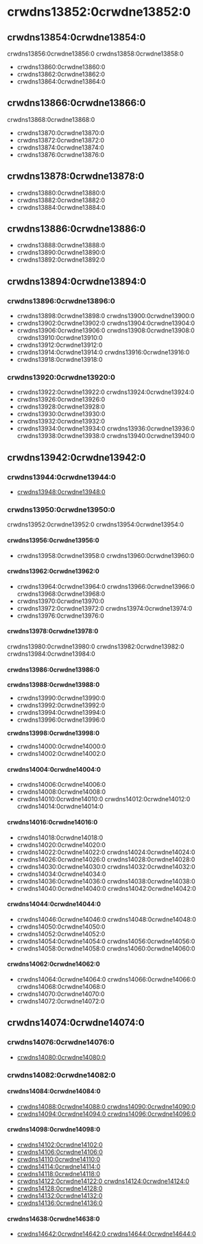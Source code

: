 # crwdns13852:0crwdne13852:0
## crwdns13854:0crwdne13854:0
crwdns13856:0crwdne13856:0 crwdns13858:0crwdne13858:0
- crwdns13860:0crwdne13860:0
- crwdns13862:0crwdne13862:0
- crwdns13864:0crwdne13864:0

## crwdns13866:0crwdne13866:0
crwdns13868:0crwdne13868:0
- crwdns13870:0crwdne13870:0
- crwdns13872:0crwdne13872:0
- crwdns13874:0crwdne13874:0
- crwdns13876:0crwdne13876:0

## crwdns13878:0crwdne13878:0
- crwdns13880:0crwdne13880:0
- crwdns13882:0crwdne13882:0
- crwdns13884:0crwdne13884:0

## crwdns13886:0crwdne13886:0
- crwdns13888:0crwdne13888:0
- crwdns13890:0crwdne13890:0
- crwdns13892:0crwdne13892:0

## crwdns13894:0crwdne13894:0
### crwdns13896:0crwdne13896:0
- crwdns13898:0crwdne13898:0 crwdns13900:0crwdne13900:0
- crwdns13902:0crwdne13902:0 crwdns13904:0crwdne13904:0
- crwdns13906:0crwdne13906:0 crwdns13908:0crwdne13908:0 crwdns13910:0crwdne13910:0
- crwdns13912:0crwdne13912:0
- crwdns13914:0crwdne13914:0 crwdns13916:0crwdne13916:0
- crwdns13918:0crwdne13918:0

### crwdns13920:0crwdne13920:0
- crwdns13922:0crwdne13922:0 crwdns13924:0crwdne13924:0
- crwdns13926:0crwdne13926:0
- crwdns13928:0crwdne13928:0
- crwdns13930:0crwdne13930:0
- crwdns13932:0crwdne13932:0
- crwdns13934:0crwdne13934:0 crwdns13936:0crwdne13936:0 crwdns13938:0crwdne13938:0 crwdns13940:0crwdne13940:0

## crwdns13942:0crwdne13942:0
### crwdns13944:0crwdne13944:0
- [crwdns13948:0crwdne13948:0](crwdns13946:0crwdne13946:0)

### crwdns13950:0crwdne13950:0
crwdns13952:0crwdne13952:0 crwdns13954:0crwdne13954:0

#### crwdns13956:0crwdne13956:0
- crwdns13958:0crwdne13958:0 crwdns13960:0crwdne13960:0

#### crwdns13962:0crwdne13962:0
- crwdns13964:0crwdne13964:0 crwdns13966:0crwdne13966:0 crwdns13968:0crwdne13968:0
- crwdns13970:0crwdne13970:0
- crwdns13972:0crwdne13972:0 crwdns13974:0crwdne13974:0
- crwdns13976:0crwdne13976:0

#### crwdns13978:0crwdne13978:0
crwdns13980:0crwdne13980:0 crwdns13982:0crwdne13982:0 crwdns13984:0crwdne13984:0

#### crwdns13986:0crwdne13986:0
**crwdns13988:0crwdne13988:0**
- crwdns13990:0crwdne13990:0
- crwdns13992:0crwdne13992:0
- crwdns13994:0crwdne13994:0
- crwdns13996:0crwdne13996:0

**crwdns13998:0crwdne13998:0**
- crwdns14000:0crwdne14000:0
- crwdns14002:0crwdne14002:0

#### crwdns14004:0crwdne14004:0
- crwdns14006:0crwdne14006:0
- crwdns14008:0crwdne14008:0
- crwdns14010:0crwdne14010:0 crwdns14012:0crwdne14012:0 crwdns14014:0crwdne14014:0

#### crwdns14016:0crwdne14016:0
- crwdns14018:0crwdne14018:0
- crwdns14020:0crwdne14020:0
- crwdns14022:0crwdne14022:0 crwdns14024:0crwdne14024:0
- crwdns14026:0crwdne14026:0 crwdns14028:0crwdne14028:0
- crwdns14030:0crwdne14030:0 crwdns14032:0crwdne14032:0
- crwdns14034:0crwdne14034:0
- crwdns14036:0crwdne14036:0 crwdns14038:0crwdne14038:0
- crwdns14040:0crwdne14040:0 crwdns14042:0crwdne14042:0

#### crwdns14044:0crwdne14044:0
- crwdns14046:0crwdne14046:0 crwdns14048:0crwdne14048:0
- crwdns14050:0crwdne14050:0
- crwdns14052:0crwdne14052:0
- crwdns14054:0crwdne14054:0 crwdns14056:0crwdne14056:0
- crwdns14058:0crwdne14058:0 crwdns14060:0crwdne14060:0

#### crwdns14062:0crwdne14062:0
- crwdns14064:0crwdne14064:0 crwdns14066:0crwdne14066:0 crwdns14068:0crwdne14068:0
- crwdns14070:0crwdne14070:0
- crwdns14072:0crwdne14072:0

## crwdns14074:0crwdne14074:0
### crwdns14076:0crwdne14076:0
- [crwdns14080:0crwdne14080:0](crwdns14078:0crwdne14078:0)

### crwdns14082:0crwdne14082:0
#### crwdns14084:0crwdne14084:0
- [crwdns14088:0crwdne14088:0 crwdns14090:0crwdne14090:0](crwdns14086:0crwdne14086:0)
- [crwdns14094:0crwdne14094:0 crwdns14096:0crwdne14096:0](crwdns14092:0crwdne14092:0)

#### crwdns14098:0crwdne14098:0
- [crwdns14102:0crwdne14102:0](crwdns14100:0crwdne14100:0)
- [crwdns14106:0crwdne14106:0](crwdns14104:0crwdne14104:0)
- [crwdns14110:0crwdne14110:0](crwdns14108:0crwdne14108:0)
- [crwdns14114:0crwdne14114:0](crwdns14112:0crwdne14112:0)
- [crwdns14118:0crwdne14118:0](crwdns14116:0crwdne14116:0)
- [crwdns14122:0crwdne14122:0 crwdns14124:0crwdne14124:0](crwdns14120:0crwdne14120:0)
- [crwdns14128:0crwdne14128:0](crwdns14126:0crwdne14126:0)
- [crwdns14132:0crwdne14132:0](crwdns14130:0crwdne14130:0)
- [crwdns14136:0crwdne14136:0](crwdns14134:0crwdne14134:0)

#### crwdns14638:0crwdne14638:0
- [crwdns14642:0crwdne14642:0 crwdns14644:0crwdne14644:0](crwdns14640:0crwdne14640:0)
